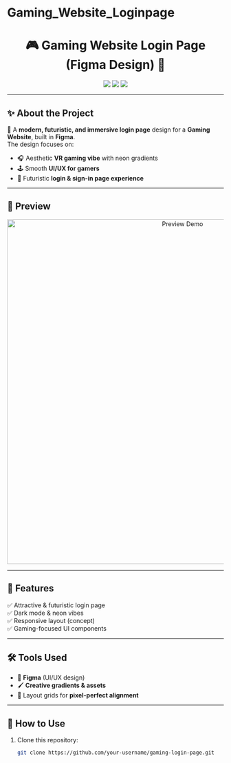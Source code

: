 # Gaming_Website_Loginpage
<h1 align="center">🎮 Gaming Website Login Page (Figma Design) 🎨</h1>

<p align="center">
  <img src="https://img.shields.io/badge/Design-Figma-blue?style=for-the-badge&logo=figma" />
  <img src="https://img.shields.io/badge/Status-Completed-brightgreen?style=for-the-badge" />
  <img src="https://img.shields.io/badge/UI/UX-Creative-purple?style=for-the-badge&logo=adobe" />
</p>

---

## ✨ About the Project  
🚀 A **modern, futuristic, and immersive login page** design for a **Gaming Website**, built in **Figma**.  
The design focuses on:
- 🎧 Aesthetic **VR gaming vibe** with neon gradients  
- 🕹️ Smooth **UI/UX for gamers**  
- 🌌 Futuristic **login & sign-in page experience**

---

## 🎥 Preview  
<p align="center">
  <img src="https://user-images.githubusercontent.com/00000000/demo.gif" alt="Preview Demo" width="800px"/>
</p>

---

## 🎨 Features
✅ Attractive & futuristic login page  
✅ Dark mode & neon vibes  
✅ Responsive layout (concept)  
✅ Gaming-focused UI components  

---

## 🛠️ Tools Used  
- 🎨 **Figma** (UI/UX design)  
- 🖌️ **Creative gradients & assets**  
- 📐 Layout grids for **pixel-perfect alignment**

---

## 🚀 How to Use  
1. Clone this repository:  
   ```bash
   git clone https://github.com/your-username/gaming-login-page.git
